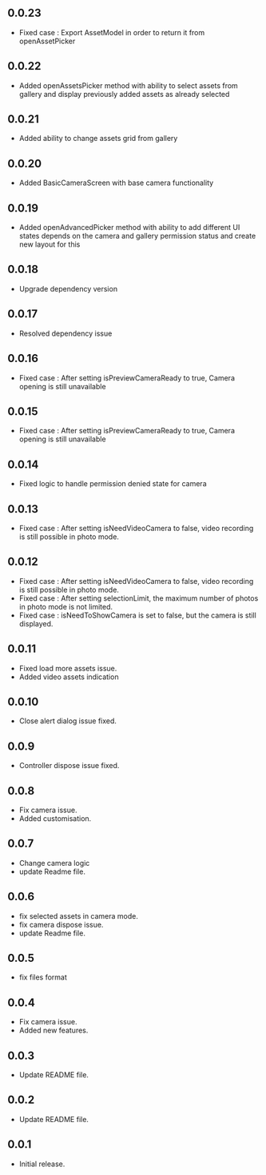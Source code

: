 ## 0.0.23
- Fixed case : Export AssetModel in order to return it from openAssetPicker

## 0.0.22
- Added openAssetsPicker method with ability to select assets from gallery and display previously added assets as already selected

## 0.0.21
- Added ability to change assets grid from gallery

## 0.0.20
- Added BasicCameraScreen with base camera functionality

## 0.0.19
- Added openAdvancedPicker method with ability to add different UI states depends on the camera and gallery permission status and create new layout for this

## 0.0.18
- Upgrade dependency version

## 0.0.17
- Resolved dependency issue

## 0.0.16
- Fixed case : After setting isPreviewCameraReady to true, Camera opening is still unavailable

## 0.0.15
- Fixed case : After setting isPreviewCameraReady to true, Camera opening is still unavailable

## 0.0.14
- Fixed logic to handle permission denied state for camera

## 0.0.13
- Fixed case : After setting isNeedVideoCamera to false, video recording is still possible in photo mode.

## 0.0.12
- Fixed case : After setting isNeedVideoCamera to false, video recording is still possible in photo mode.
- Fixed case : After setting selectionLimit, the maximum number of photos in photo mode is not limited.
- Fixed case : isNeedToShowCamera is set to false, but the camera is still displayed.

## 0.0.11
- Fixed load more assets issue.
- Added video assets indication

## 0.0.10
- Close alert dialog issue fixed.

## 0.0.9
- Controller dispose issue fixed.

## 0.0.8
* Fix camera issue.
* Added customisation.

## 0.0.7
* Change camera logic
* update Readme file.

## 0.0.6
* fix selected assets in camera mode.
* fix camera dispose issue.
* update Readme file.

## 0.0.5
* fix files format

## 0.0.4
* Fix camera issue.
* Added new features.

## 0.0.3
* Update README file.

## 0.0.2
* Update README file.

## 0.0.1
* Initial release.

